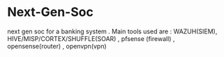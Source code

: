# Next-Gen-Soc
next gen soc for a banking system . Main tools used are : WAZUH(SIEM), HIVE/MISP/CORTEX/SHUFFLE(SOAR) , pfsense (firewall) , opensense(router) , openvpn(vpn) 
